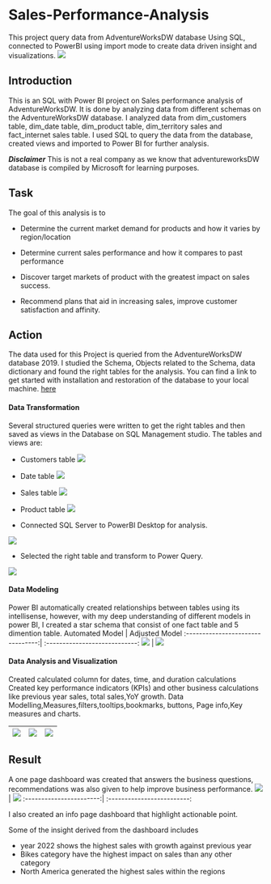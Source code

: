  # Sales-Performance-Analysis
This project query data from AdventureWorksDW database Using SQL, connected to PowerBI using import mode to create data driven insight and visualizations.
![](Into_picture.jpg)


## Introduction

This is an SQL with Power BI project on Sales performance analysis of AdventureWorksDW. It is done by analyzing data from different schemas on the AdventureWorksDW database. I analyzed data from dim_customers table, dim_date table, dim_product table, dim_territory sales and fact_internet sales table. I used SQL to query the data from the database, created views and imported to Power BI for further analysis. 


**_Disclaimer_** This is not a real company as we know that adventureworksDW database is compiled by Microsoft for learning purposes.

## Task
The goal of this analysis is to 
+ Determine the current market demand for products and how it varies by region/location
- Determine current sales performance and how it compares to past performance 
+ Discover target markets of product with the greatest impact on sales success.
- Recommend plans that aid in increasing sales, improve customer satisfaction and affinity.

## Action
The data used for this Project is queried from the AdventureWorksDW database 2019. I studied the Schema, Objects related to the Schema, data dictionary and found the right tables for the analysis.
You can find a link to get started with installation and restoration of the database to your local machine. [here]( https://www.youtube.com/watch?v=VpY0Q_kwtIw&feature=youtu.be)
#### Data Transformation
Several structured queries were written to get the right tables and then saved as views in the Database on SQL Management studio. The tables and views are:
+ Customers table
![](customer_view.PNG)
- Date table
![](date_view.PNG)
+ Sales table
![](fact_salesview.PNG)
- Product table
 ![](product_view.PNG)
+ Connected SQL Server to PowerBI Desktop for analysis.

 ![](connect_powerBI.PNG)
 
 - Selected the right table and transform to Power Query.
 
 ![](select_view.PNG)
 
 
#### Data Modeling
Power BI automatically created relationships between tables using its intellisense, however, with my deep understanding of different models in power BI, I created a star schema that consist of one fact table and 5 dimention table.
  Automated Model                 |    Adjusted Model
:--------------------------------:| :----------------------------:
![](automated_relationship.PNG)   | ![](created_relationship.PNG)



#### Data Analysis and Visualization
Created calculated column for dates, time, and duration calculations
Created key performance indicators (KPIs) and other business calculations like previous year sales, total sales,YoY growth.
Data Modelling,Measures,filters,tooltips,bookmarks, buttons, Page info,Key measures and charts.

![](LY_sales.PNG) | ![](All_Sales.PNG) | ![](YoY_Growth.PNG)
:----------------:|:------------------:| :------------------: |
## Result

A one page dashboard was created that answers the business questions, recommendations was also given to help improve business performance.
![](sales_dashboard.PNG) | ![](sales_dashboard_2.PNG)
:-----------------------:| :-------------------------:

I also created an info page dashboard that highlight actionable point.

 Some of the insight derived from the dashboard includes 
+ year 2022 shows the highest sales with growth against previous year
+ Bikes category have the highest impact on sales than any other category
+ North America generated the highest sales within the regions 







